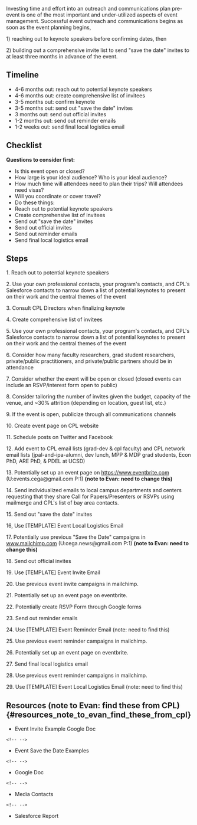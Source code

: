 Investing time and effort into an outreach and communications plan
pre-event is one of the most important and under-utilized aspects of
event management. Successful event outreach and communications begins as
soon as the event planning begins,

1\) reaching out to keynote speakers before confirming dates, then

2\) building out a comprehensive invite list to send \"save the date\"
invites to at least three months in advance of the event.

## Timeline

-   4-6 months out: reach out to potential keynote speakers
-   4-6 months out: create comprehensive list of invitees
-   3-5 months out: confirm keynote
-   3-5 months out: send out \"save the date\" invites
-   3 months out: send out official invites
-   1-2 months out: send out reminder emails
-   1-2 weeks out: send final local logistics email

## Checklist

**Questions to consider first:**

-   Is this event open or closed?
-   How large is your ideal audience? Who is your ideal audience?
-   How much time will attendees need to plan their trips? Will
    attendees need visas?
-   Will you coordinate or cover travel?
-   Do these things:
-   Reach out to potential keynote speakers
-   Create comprehensive list of invitees
-   Send out \"save the date\" invites
-   Send out official invites
-   Send out reminder emails
-   Send final local logistics email

## Steps

1\. Reach out to potential keynote speakers

2\. Use your own professional contacts, your program\'s contacts, and
CPL\'s Salesforce contacts to narrow down a list of potential keynotes
to present on their work and the central themes of the event

3\. Consult CPL Directors when finalizing keynote

4\. Create comprehensive list of invitees

5\. Use your own professional contacts, your program\'s contacts, and
CPL\'s Salesforce contacts to narrow down a list of potential keynotes
to present on their work and the central themes of the event

6\. Consider how many faculty researchers, grad student researchers,
private/public practitioners, and private/public partners should be in
attendance

7\. Consider whether the event will be open or closed (closed events can
include an RSVP/interest form open to public)

8\. Consider tailoring the number of invites given the budget, capacity
of the venue, and \~30% attrition (depending on location, guest list,
etc.)

9\. If the event is open, publicize through all communications channels

10\. Create event page on CPL website

11\. Schedule posts on Twitter and Facebook

12\. Add event to CPL email lists (grad-dev & cpl faculty) and CPL
network email lists (jpal-and-ipa-alumni, dev lunch, MPP & MDP grad
students, Econ PhD, ARE PhD, & PDEL at UCSD)

13\. Potentially set up an event page on <https://www.eventbrite.com>
(U:events.cega\@gmail.com P:1) **(note to Evan: need to change this)**

14\. Send individualized emails to local campus departments and centers
requesting that they share Call for Papers/Presenters or RSVPs using
mailmerge and CPL\'s list of bay area contacts.

15\. Send out \"save the date\" invites

16, Use \[TEMPLATE\] Event Local Logistics Email

17\. Potentially use previous \"Save the Date\" campaigns in
www.mailchimp.com (U:cega.news\@gmail.com P:1) **(note to Evan: need to
change this)**

18\. Send out official invites

19\. Use \[TEMPLATE\] Event Invite Email

20\. Use previous event invite campaigns in mailchimp.

21\. Potentially set up an event page on eventbrite.

22\. Potentially create RSVP Form through Google forms

23\. Send out reminder emails

24\. Use \[TEMPLATE\] Event Reminder Email (note: need to find this)

25\. Use previous event reminder campaigns in mailchimp.

26\. Potentially set up an event page on eventbrite.

27\. Send final local logistics email

28\. Use previous event reminder campaigns in mailchimp.

29\. Use \[TEMPLATE\] Event Local Logistics Email (note: need to find
this)

## Resources **(note to Evan: find these from CPL)** {#resources_note_to_evan_find_these_from_cpl}

-   Event Invite Example Google Doc

```{=html}
<!-- -->
```
-   Event Save the Date Examples

```{=html}
<!-- -->
```
-   Google Doc

```{=html}
<!-- -->
```
-   Media Contacts

```{=html}
<!-- -->
```
-   Salesforce Report